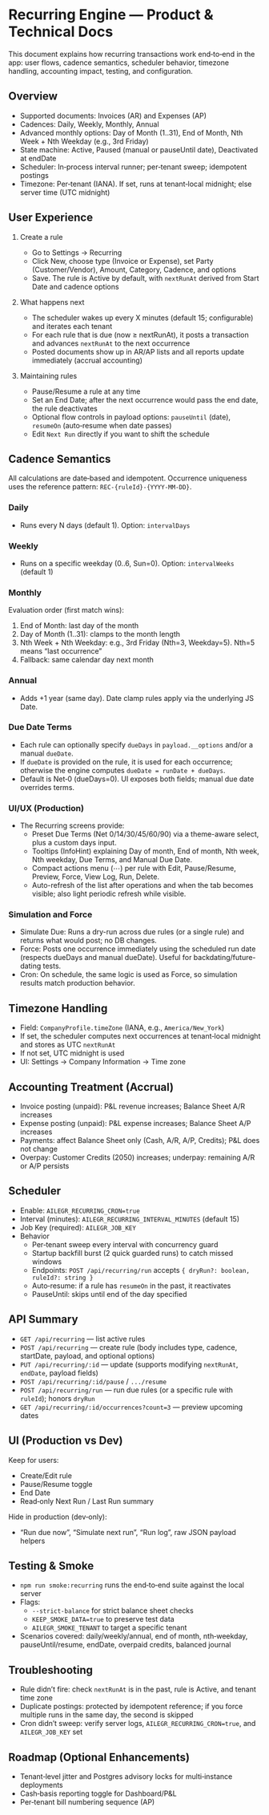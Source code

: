 # Recurring Engine — Product & Technical Docs

This document explains how recurring transactions work end‑to‑end in the app: user flows, cadence semantics, scheduler behavior, timezone handling, accounting impact, testing, and configuration.

## Overview

- Supported documents: Invoices (AR) and Expenses (AP)
- Cadences: Daily, Weekly, Monthly, Annual
- Advanced monthly options: Day of Month (1..31), End of Month, Nth Week + Nth Weekday (e.g., 3rd Friday)
- State machine: Active, Paused (manual or pauseUntil date), Deactivated at endDate
- Scheduler: In‑process interval runner; per‑tenant sweep; idempotent postings
- Timezone: Per‑tenant (IANA). If set, runs at tenant‑local midnight; else server time (UTC midnight)

## User Experience

1) Create a rule
   - Go to Settings → Recurring
   - Click New, choose type (Invoice or Expense), set Party (Customer/Vendor), Amount, Category, Cadence, and options
   - Save. The rule is Active by default, with `nextRunAt` derived from Start Date and cadence options

2) What happens next
   - The scheduler wakes up every X minutes (default 15; configurable) and iterates each tenant
   - For each rule that is due (now ≥ nextRunAt), it posts a transaction and advances `nextRunAt` to the next occurrence
   - Posted documents show up in AR/AP lists and all reports update immediately (accrual accounting)

3) Maintaining rules
   - Pause/Resume a rule at any time
   - Set an End Date; after the next occurrence would pass the end date, the rule deactivates
   - Optional flow controls in payload options: `pauseUntil` (date), `resumeOn` (auto‑resume when date passes)
   - Edit `Next Run` directly if you want to shift the schedule

## Cadence Semantics

All calculations are date‑based and idempotent. Occurrence uniqueness uses the reference pattern: `REC-{ruleId}-{YYYY-MM-DD}`.

### Daily
- Runs every N days (default 1). Option: `intervalDays`

### Weekly
- Runs on a specific weekday (0..6, Sun=0). Option: `intervalWeeks` (default 1)

### Monthly
Evaluation order (first match wins):
1) End of Month: last day of the month
2) Day of Month (1..31): clamps to the month length
3) Nth Week + Nth Weekday: e.g., 3rd Friday (Nth=3, Weekday=5). Nth=5 means “last occurrence”
4) Fallback: same calendar day next month

### Annual
- Adds +1 year (same day). Date clamp rules apply via the underlying JS Date.

### Due Date Terms
- Each rule can optionally specify `dueDays` in `payload.__options` and/or a manual `dueDate`.
- If `dueDate` is provided on the rule, it is used for each occurrence; otherwise the engine computes `dueDate = runDate + dueDays`.
- Default is Net‑0 (dueDays=0). UI exposes both fields; manual due date overrides terms.

### UI/UX (Production)
- The Recurring screens provide:
  - Preset Due Terms (Net 0/14/30/45/60/90) via a theme-aware select, plus a custom days input.
  - Tooltips (InfoHint) explaining Day of month, End of month, Nth week, Nth weekday, Due Terms, and Manual Due Date.
  - Compact actions menu (⋯) per rule with Edit, Pause/Resume, Preview, Force, View Log, Run, Delete.
  - Auto-refresh of the list after operations and when the tab becomes visible; also light periodic refresh while visible.

### Simulation and Force
- Simulate Due: Runs a dry-run across due rules (or a single rule) and returns what would post; no DB changes.
- Force: Posts one occurrence immediately using the scheduled run date (respects dueDays and manual dueDate). Useful for backdating/future-dating tests.
- Cron: On schedule, the same logic is used as Force, so simulation results match production behavior.

## Timezone Handling

- Field: `CompanyProfile.timeZone` (IANA, e.g., `America/New_York`)
- If set, the scheduler computes next occurrences at tenant‑local midnight and stores as UTC `nextRunAt`
- If not set, UTC midnight is used
- UI: Settings → Company Information → Time zone

## Accounting Treatment (Accrual)

- Invoice posting (unpaid): P&L revenue increases; Balance Sheet A/R increases
- Expense posting (unpaid): P&L expense increases; Balance Sheet A/P increases
- Payments: affect Balance Sheet only (Cash, A/R, A/P, Credits); P&L does not change
- Overpay: Customer Credits (2050) increases; underpay: remaining A/R or A/P persists

## Scheduler

- Enable: `AILEGR_RECURRING_CRON=true`
- Interval (minutes): `AILEGR_RECURRING_INTERVAL_MINUTES` (default 15)
- Job Key (required): `AILEGR_JOB_KEY`
- Behavior
  - Per‑tenant sweep every interval with concurrency guard
  - Startup backfill burst (2 quick guarded runs) to catch missed windows
  - Endpoints: `POST /api/recurring/run` accepts `{ dryRun?: boolean, ruleId?: string }`
  - Auto‑resume: if a rule has `resumeOn` in the past, it reactivates
  - PauseUntil: skips until end of the day specified

## API Summary

- `GET /api/recurring` — list active rules
- `POST /api/recurring` — create rule (body includes type, cadence, startDate, payload, and optional options)
- `PUT /api/recurring/:id` — update (supports modifying `nextRunAt`, `endDate`, payload fields)
- `POST /api/recurring/:id/pause` / `.../resume`
- `POST /api/recurring/run` — run due rules (or a specific rule with `ruleId`); honors `dryRun`
- `GET /api/recurring/:id/occurrences?count=3` — preview upcoming dates

## UI (Production vs Dev)

Keep for users:
- Create/Edit rule
- Pause/Resume toggle
- End Date
- Read‑only Next Run / Last Run summary

Hide in production (dev‑only):
- “Run due now”, “Simulate next run”, “Run log”, raw JSON payload helpers

## Testing & Smoke

- `npm run smoke:recurring` runs the end‑to‑end suite against the local server
- Flags:
  - `--strict-balance` for strict balance sheet checks
  - `KEEP_SMOKE_DATA=true` to preserve test data
  - `AILEGR_SMOKE_TENANT` to target a specific tenant
- Scenarios covered: daily/weekly/annual, end of month, nth‑weekday, pauseUntil/resume, endDate, overpaid credits, balanced journal

## Troubleshooting

- Rule didn’t fire: check `nextRunAt` is in the past, rule is Active, and tenant time zone
- Duplicate postings: protected by idempotent reference; if you force multiple runs in the same day, the second is skipped
- Cron didn’t sweep: verify server logs, `AILEGR_RECURRING_CRON=true`, and `AILEGR_JOB_KEY` set

## Roadmap (Optional Enhancements)

- Tenant‑level jitter and Postgres advisory locks for multi‑instance deployments
- Cash‑basis reporting toggle for Dashboard/P&L
- Per‑tenant bill numbering sequence (AP)

